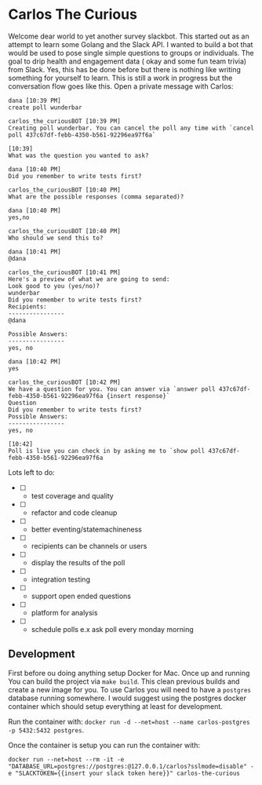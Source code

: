 # Carlos The Curious

Welcome dear world to yet another survey slackbot. This started out as an attempt to learn some Golang and the Slack API. I wanted to build a bot that would be used to pose single simple questions to groups or individuals. The goal to drip health and engagement data ( okay and some fun team trivia) from Slack. Yes, this has be done before but there is nothing like writing something for yourself to learn.
This is still a work in progress but the conversation flow goes like this. Open a private message with Carlos:

```
dana [10:39 PM]  
create poll wunderbar

carlos_the_curiousBOT [10:39 PM]  
Creating poll wunderbar. You can cancel the poll any time with `cancel poll 437c67df-febb-4350-b561-92296ea97f6a`

[10:39]  
What was the question you wanted to ask?

dana [10:40 PM]  
Did you remember to write tests first?

carlos_the_curiousBOT [10:40 PM]  
What are the possible responses (comma separated)?

dana [10:40 PM]  
yes,no

carlos_the_curiousBOT [10:40 PM]  
Who should we send this to?

dana [10:41 PM]  
@dana

carlos_the_curiousBOT [10:41 PM]  
Here's a preview of what we are going to send:
Look good to you (yes/no)?
wunderbar
Did you remember to write tests first?
Recipients:
----------------
@dana

Possible Answers:
----------------
yes, no

dana [10:42 PM]  
yes

carlos_the_curiousBOT [10:42 PM]  
We have a question for you. You can answer via `answer poll 437c67df-febb-4350-b561-92296ea97f6a {insert response}`
Question
Did you remember to write tests first?
Possible Answers:
----------------
yes, no

[10:42]  
Poll is live you can check in by asking me to `show poll 437c67df-febb-4350-b561-92296ea97f6a
```

Lots left to do:
- [ ] - test coverage and quality
- [ ] - refactor and code cleanup
- [ ] - better eventing/statemachineness
- [ ] - recipients can be channels or users
- [ ] - display the results of the poll
- [ ] - integration testing
- [ ] - support open ended questions
- [ ] - platform for analysis
- [ ] - schedule polls e.x ask poll every monday morning

## Development

First before ou doing anything setup Docker for Mac. Once up and running You can build the project via `make build`. This clean previous builds and create a new image for you. To use Carlos you will need to have a `postgres` database running somewhere. I would suggest using the postgres docker container which should setup everything at least for development.

Run the container with:
`docker run -d --net=host --name carlos-postgres -p 5432:5432 postgres`.

Once the container is setup you can run the container with:

`docker run --net=host --rm -it -e "DATABASE_URL=postgres://postgres:@127.0.0.1/carlos?sslmode=disable" -e "SLACKTOKEN={{insert your slack token here}}" carlos-the-curious`
